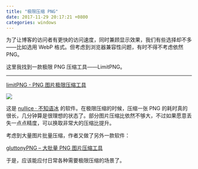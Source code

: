 ```yaml
---
title: "极限压缩 PNG"
date: 2017-11-29 20:17:21 +0800
categories: windows
---
```


为了让博客的访问者有更快的访问速度，同时兼顾显示效果，我们有些选择却不多——比如选用 WebP 格式。但考虑到浏览器兼容性问题，有时不得不考虑依然 PNG。

这里我找到一款极限 PNG 压缩工具——LimitPNG。

---

[limitPNG - PNG 图片极限压缩工具](http://nullice.com/limitPNG/)

![](http://nullice.com/limitPNG/img/gif3.gif)

这是 [nullice · 不知语冰](http://nullice.com/) 的软件。在极限压缩的时候，压缩一张 PNG 的耗时真的很长，几分钟算是很理想的状态了。部分图片压缩比依然不够大，不过如果愿意丢失一点点精度，可以换取非常大的压缩比提升。

考虑到大量图片批量压缩，作者又做了另外一款软件：

[gluttonyPNG – 大批量 PNG 图片压缩工具](http://nullice.com/archives/1998)

于是，应该能应付日常各种需要极限压缩的场景了。
